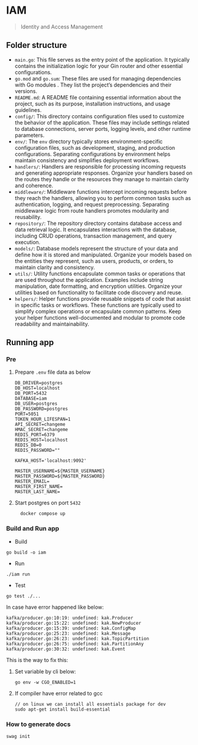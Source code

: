 # IAM
> Identity and Access Management

## Folder structure
- `main.go`: This file serves as the entry point of the application. It typically contains the initialization logic for your Gin router and other essential configurations.
- `go.mod` and `go.sum`: These files are used for managing dependencies with Go modules . They list the project’s dependencies and their versions.
- `README.md`: A README file containing essential information about the project, such as its purpose, installation instructions, and usage guidelines.
- `config/`: This directory contains configuration files used to customize the behavior of the application. These files may include settings related to database connections, server ports, logging levels, and other runtime parameters.
- `env/`: The `env` directory typically stores environment-specific configuration files, such as development, staging, and production configurations. Separating configurations by environment helps maintain consistency and simplifies deployment workflows.
- `handlers/`: Handlers are responsible for processing incoming requests and generating appropriate responses. Organize your handlers based on the routes they handle or the resources they manage to maintain clarity and coherence.
- `middleware/`: Middleware functions intercept incoming requests before they reach the handlers, allowing you to perform common tasks such as authentication, logging, and request preprocessing. Separating middleware logic from route handlers promotes modularity and reusability.
- `repository/`: The repository directory contains database access and data retrieval logic. It encapsulates interactions with the database, including CRUD operations, transaction management, and query execution.
- `models/`: Database models represent the structure of your data and define how it is stored and manipulated. Organize your models based on the entities they represent, such as users, products, or orders, to maintain clarity and consistency.
- `utils/`: Utility functions encapsulate common tasks or operations that are used throughout the application. Examples include string manipulation, date formatting, and encryption utilities. Organize your utilities based on functionality to facilitate code discovery and reuse.
- `helpers/`: Helper functions provide reusable snippets of code that assist in specific tasks or workflows. These functions are typically used to simplify complex operations or encapsulate common patterns. Keep your helper functions well-documented and modular to promote code readability and maintainability.

## Running app

### Pre

1. Prepare `.env` file data as below

    ```shell
    DB_DRIVER=postgres
    DB_HOST=localhost
    DB_PORT=5432
    DATABASE=iam
    DB_USER=postgres
    DB_PASSWORD=postgres
    PORT=5051
    TOKEN_HOUR_LIFESPAN=1
    API_SECRET=changeme
    HMAC_SECRET=changeme
    REDIS_PORT=6379
    REDIS_HOST=localhost
    REDIS_DB=0
    REDIS_PASSWORD=""
    
    KAFKA_HOST='localhost:9092'
    
    MASTER_USERNAME=${MASTER_USERNAME}
    MASTER_PASSWORD=${MASTER_PASSWORD}
    MASTER_EMAIL=
    MASTER_FIRST_NAME=
    MASTER_LAST_NAME=
    ```

2. Start postgres on port `5432`
    ```shell
      docker compose up
    ```
### Build and Run app
- Build
```shell
go build -o iam
```

- Run
```shell
./iam run
```

- Test
```shell
go test ./... 
```

In case have error happened like below:
```shell
kafka/producer.go:10:19: undefined: kak.Producer
kafka/producer.go:15:22: undefined: kak.NewProducer
kafka/producer.go:15:39: undefined: kak.ConfigMap
kafka/producer.go:25:23: undefined: kak.Message
kafka/producer.go:26:23: undefined: kak.TopicPartition
kafka/producer.go:26:75: undefined: kak.PartitionAny
kafka/producer.go:30:32: undefined: kak.Event
```

This is the way to fix this:
1. Set variable by cli below:
   ```shell
   go env -w CGO_ENABLED=1
   ```
2. If compiler have error related to gcc
   ```shell
   // on linux we can install all essentials package for dev
   sudo apt-get install build-essential
   ```


### How to generate docs
```bash
swag init
```